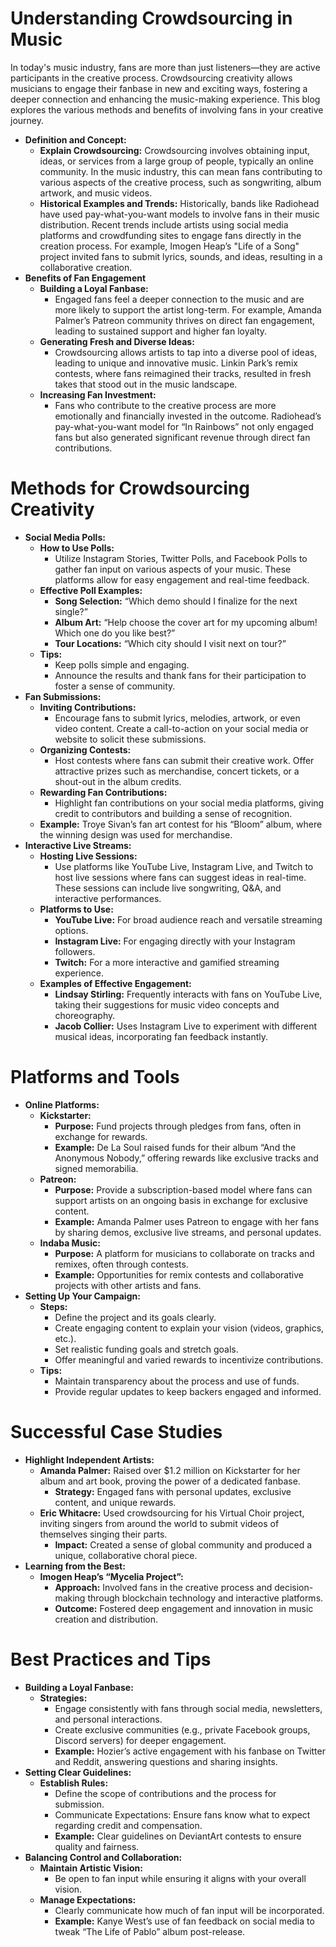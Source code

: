 <script lang='ts'>
  import BlogPageTemplate from '$lib/components/blog/BlogPageTemplate.svelte';
  import type { BlogCardProps } from '$lib/managers/BlogManager';
  import { ASSETS_PATH } from '$lib/managers/BlogManager';
  import { orderedBlogPosts } from '$lib/managers/BlogManager';
  import { page } from '$app/stores';

  const blogPostInfo: BlogCardProps = orderedBlogPosts.find((post) => post.slug === $page.route.id?.split('/')[3]);
  const assetsUrl = `${ASSETS_PATH}/${blogPostInfo.image}`;

  const gif1 = `${assetsUrl}/gif1.gif`;
  const img1 = `${assetsUrl}/img1.jpeg`;
</script>

<BlogPageTemplate
  title={blogPostInfo.title}
  subtitle={blogPostInfo.subtitle}
  published_date={blogPostInfo.date_published}
  coverImg={blogPostInfo.image}>

# Understanding Crowdsourcing in Music

In today's music industry, fans are more than just listeners—they are active participants in the creative process. Crowdsourcing creativity allows musicians to engage their fanbase in new and exciting ways, fostering a deeper connection and enhancing the music-making experience. This blog explores the various methods and benefits of involving fans in your creative journey.



* **Definition and Concept:**
    * **Explain Crowdsourcing:** Crowdsourcing involves obtaining input, ideas, or services from a large group of people, typically an online community. In the music industry, this can mean fans contributing to various aspects of the creative process, such as songwriting, album artwork, and music videos.
    * **Historical Examples and Trends:** Historically, bands like Radiohead have used pay-what-you-want models to involve fans in their music distribution. Recent trends include artists using social media platforms and crowdfunding sites to engage fans directly in the creation process. For example, Imogen Heap’s "Life of a Song" project invited fans to submit lyrics, sounds, and ideas, resulting in a collaborative creation.
* **Benefits of Fan Engagement**
    * **Building a Loyal Fanbase:**
        * Engaged fans feel a deeper connection to the music and are more likely to support the artist long-term. For example, Amanda Palmer’s Patreon community thrives on direct fan engagement, leading to sustained support and higher fan loyalty.
    * **Generating Fresh and Diverse Ideas:**
        * Crowdsourcing allows artists to tap into a diverse pool of ideas, leading to unique and innovative music. Linkin Park’s remix contests, where fans reimagined their tracks, resulted in fresh takes that stood out in the music landscape.
    * **Increasing Fan Investment:**
        * Fans who contribute to the creative process are more emotionally and financially invested in the outcome. Radiohead’s pay-what-you-want model for “In Rainbows” not only engaged fans but also generated significant revenue through direct fan contributions.


# Methods for Crowdsourcing Creativity



* **Social Media Polls:**
    * **How to Use Polls:**
        * Utilize Instagram Stories, Twitter Polls, and Facebook Polls to gather fan input on various aspects of your music. These platforms allow for easy engagement and real-time feedback.
    * **Effective Poll Examples:**
        * **Song Selection:** “Which demo should I finalize for the next single?”
        * **Album Art:** “Help choose the cover art for my upcoming album! Which one do you like best?”
        * **Tour Locations:** “Which city should I visit next on tour?”
    * **Tips:**
        * Keep polls simple and engaging.
        * Announce the results and thank fans for their participation to foster a sense of community.
* **Fan Submissions:**
    * **Inviting Contributions:**
        * Encourage fans to submit lyrics, melodies, artwork, or even video content. Create a call-to-action on your social media or website to solicit these submissions.
    * **Organizing Contests:**
        * Host contests where fans can submit their creative work. Offer attractive prizes such as merchandise, concert tickets, or a shout-out in the album credits.
    * **Rewarding Fan Contributions:**
        * Highlight fan contributions on your social media platforms, giving credit to contributors and building a sense of recognition.
    * **Example:** Troye Sivan’s fan art contest for his “Bloom” album, where the winning design was used for merchandise.
* **Interactive Live Streams:**
    * **Hosting Live Sessions:**
        * Use platforms like YouTube Live, Instagram Live, and Twitch to host live sessions where fans can suggest ideas in real-time. These sessions can include live songwriting, Q&A, and interactive performances.
    * **Platforms to Use:**
        * **YouTube Live:** For broad audience reach and versatile streaming options.
        * **Instagram Live:** For engaging directly with your Instagram followers.
        * **Twitch:** For a more interactive and gamified streaming experience.
    * **Examples of Effective Engagement:**
        * **Lindsay Stirling:** Frequently interacts with fans on YouTube Live, taking their suggestions for music video concepts and choreography.
        * **Jacob Collier:** Uses Instagram Live to experiment with different musical ideas, incorporating fan feedback instantly.


# Platforms and Tools



* **Online Platforms:**
    * **Kickstarter:**
        * **Purpose:** Fund projects through pledges from fans, often in exchange for rewards.
        * **Example:** De La Soul raised funds for their album “And the Anonymous Nobody,” offering rewards like exclusive tracks and signed memorabilia.
    * **Patreon:**
        * **Purpose:** Provide a subscription-based model where fans can support artists on an ongoing basis in exchange for exclusive content.
        * **Example:** Amanda Palmer uses Patreon to engage with her fans by sharing demos, exclusive live streams, and personal updates.
    * **Indaba Music:**
        * **Purpose:** A platform for musicians to collaborate on tracks and remixes, often through contests.
        * **Example:** Opportunities for remix contests and collaborative projects with other artists and fans.
* **Setting Up Your Campaign:**
    * **Steps:**
        * Define the project and its goals clearly.
        * Create engaging content to explain your vision (videos, graphics, etc.).
        * Set realistic funding goals and stretch goals.
        * Offer meaningful and varied rewards to incentivize contributions.
    * **Tips:**
        * Maintain transparency about the process and use of funds.
        * Provide regular updates to keep backers engaged and informed.


# Successful Case Studies



* **Highlight Independent Artists:**
    * **Amanda Palmer:** Raised over $1.2 million on Kickstarter for her album and art book, proving the power of a dedicated fanbase.
        * **Strategy:** Engaged fans with personal updates, exclusive content, and unique rewards.
    * **Eric Whitacre:** Used crowdsourcing for his Virtual Choir project, inviting singers from around the world to submit videos of themselves singing their parts.
        * **Impact:** Created a sense of global community and produced a unique, collaborative choral piece.
* **Learning from the Best:**
    * **Imogen Heap’s “Mycelia Project”:**
        * **Approach:** Involved fans in the creative process and decision-making through blockchain technology and interactive platforms.
        * **Outcome:** Fostered deep engagement and innovation in music creation and distribution.


# Best Practices and Tips



* **Building a Loyal Fanbase:**
    * **Strategies:**
        * Engage consistently with fans through social media, newsletters, and personal interactions.
        * Create exclusive communities (e.g., private Facebook groups, Discord servers) for deeper engagement.
        * **Example:** Hozier’s active engagement with his fanbase on Twitter and Reddit, answering questions and sharing insights.
* **Setting Clear Guidelines:**
    * **Establish Rules:**
        * Define the scope of contributions and the process for submission.
        * Communicate Expectations: Ensure fans know what to expect regarding credit and compensation.
        * **Example:** Clear guidelines on DeviantArt contests to ensure quality and fairness.
* **Balancing Control and Collaboration:**
    * **Maintain Artistic Vision:**
        * Be open to fan input while ensuring it aligns with your overall vision.
    * **Manage Expectations:**
        * Clearly communicate how much of fan input will be incorporated.
        * **Example:** Kanye West’s use of fan feedback on social media to tweak “The Life of Pablo” album post-release.

</BlogPageTemplate>
